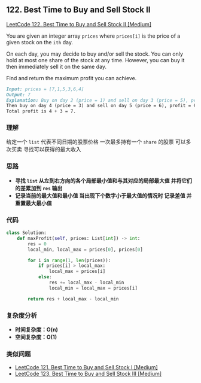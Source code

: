 ## **122. Best Time to Buy and Sell Stock II**

[LeetCode 122. Best Time to Buy and Sell Stock II [Medium]](https://leetcode.com/problems/best-time-to-buy-and-sell-stock-ii/)

You are given an integer array `prices` where `prices[i]` is the price of a given stock on the `ith` day.

On each day, you may decide to buy and/or sell the stock. You can only hold at most one share of the stock at any time. However, you can buy it then immediately sell it on the same day.

Find and return the maximum profit you can achieve.

```markdown
Input: prices = [7,1,5,3,6,4]
Output: 7
Explanation: Buy on day 2 (price = 1) and sell on day 3 (price = 5), profit = 5-1 = 4.
Then buy on day 4 (price = 3) and sell on day 5 (price = 6), profit = 6-3 = 3.
Total profit is 4 + 3 = 7.
```

### **理解**
给定一个 `list` 代表不同日期的股票价格 一次最多持有一个 `share` 的股票 可以多次买卖 寻找可以获得的最大收入

### **思路**
* **寻找 `list` 从左到右方向的各个局部最小值和与其对应的局部最大值 并将它们的差累加到 `res` 输出**
* **记录当前的最大值和最小值 当出现下个数字小于最大值的情况时 记录差值 并重置最大最小值**


### **代码**

``` python
class Solution:
    def maxProfit(self, prices: List[int]) -> int:
        res = 0
        local_min, local_max = prices[0], prices[0]

        for i in range(1, len(prices)):
            if prices[i] > local_max:
                local_max = prices[i]
            else:
                res += local_max - local_min
                local_min = local_max = prices[i]

        return res + local_max - local_min
```

### **复杂度分析**
* **时间复杂度：O(n)**
* **空间复杂度：O(1)**

###  **类似问题**
* [LeetCode 121. Best Time to Buy and Sell Stock I [Medium]](https://leetcode.com/problems/best-time-to-buy-and-sell-stock-i/)
* [LeetCode 123. Best Time to Buy and Sell Stock III [Medium]](https://leetcode.com/problems/best-time-to-buy-and-sell-stock-iii/)
